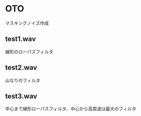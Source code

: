 # OTO

マスキングノイズ作成

## test1.wav

線形のローパスフィルタ

## test2.wav

山なりのフィルタ

## test3.wav

中心まで線形ローパスフィルタ、中心から高周波は最大のフィルタ
